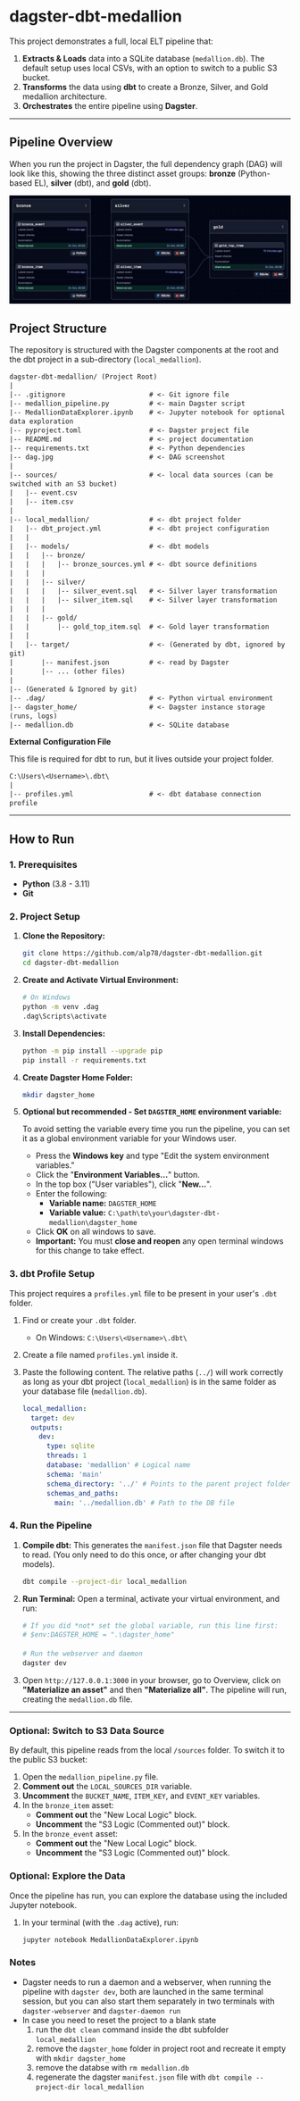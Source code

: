 # dagster-dbt-medallion

This project demonstrates a full, local ELT pipeline that:
1.  **Extracts & Loads** data into a SQLite database (`medallion.db`). The default setup uses local CSVs, with an option to switch to a public S3 bucket.
2.  **Transforms** the data using **dbt** to create a Bronze, Silver, and Gold medallion architecture.
3.  **Orchestrates** the entire pipeline using **Dagster**.

---

## Pipeline Overview

When you run the project in Dagster, the full dependency graph (DAG) will look like this, showing the three distinct asset groups: **bronze** (Python-based EL), **silver** (dbt), and **gold** (dbt).

![Pipeline DAG](dag.jpg)

## Project Structure

The repository is structured with the Dagster components at the root and the dbt project in a sub-directory (`local_medallion`).

    dagster-dbt-medallion/ (Project Root)
    |
    |-- .gitignore                     # <- Git ignore file
    |-- medallion_pipeline.py          # <- main Dagster script
    |-- MedallionDataExplorer.ipynb    # <- Jupyter notebook for optional data exploration
    |-- pyproject.toml                 # <- Dagster project file
    |-- README.md                      # <- project documentation
    |-- requirements.txt               # <- Python dependencies
    |-- dag.jpg                        # <- DAG screenshot
    |
    |-- sources/                       # <- local data sources (can be switched with an S3 bucket)
    |   |-- event.csv
    |   |-- item.csv
    |
    |-- local_medallion/               # <- dbt project folder
    |   |-- dbt_project.yml            # <- dbt project configuration
    |   |
    |   |-- models/                    # <- dbt models
    |   |   |-- bronze/
    |   |   |   |-- bronze_sources.yml # <- dbt source definitions
    |   |   |
    |   |   |-- silver/
    |   |   |   |-- silver_event.sql   # <- Silver layer transformation
    |   |   |   |-- silver_item.sql    # <- Silver layer transformation
    |   |   |
    |   |   |-- gold/
    |   |       |-- gold_top_item.sql  # <- Gold layer transformation
    |   |
    |   |-- target/                    # <- (Generated by dbt, ignored by git)
    |       |-- manifest.json          # <- read by Dagster
    |       |-- ... (other files)
    |
    |-- (Generated & Ignored by git)
    |-- .dag/                          # <- Python virtual environment
    |-- dagster_home/                  # <- Dagster instance storage (runs, logs)
    |-- medallion.db                   # <- SQLite database


**External Configuration File**

This file is required for dbt to run, but it lives outside your project folder.

    C:\Users\<Username>\.dbt\
    |
    |-- profiles.yml                   # <- dbt database connection profile

---

## How to Run

### 1. Prerequisites

* **Python** (3.8 - 3.11)
* **Git**

### 2. Project Setup

1.  **Clone the Repository:**
    ```bash
    git clone https://github.com/alp78/dagster-dbt-medallion.git
    cd dagster-dbt-medallion
    ```

2.  **Create and Activate Virtual Environment:**
    ```bash
    # On Windows
    python -m venv .dag
    .dag\Scripts\activate
    ```

3.  **Install Dependencies:**
    ```bash
    python -m pip install --upgrade pip
    pip install -r requirements.txt
    ```

4.  **Create Dagster Home Folder:**
    ```bash
    mkdir dagster_home
    ```

5.  **Optional but recommended - Set `DAGSTER_HOME` environment variable:**

    To avoid setting the variable every time you run the pipeline, you can set it as a global environment variable for your Windows user.

    - Press the **Windows key** and type "Edit the system environment variables."
    - Click the "**Environment Variables...**" button.
    - In the top box ("User variables"), click "**New...**".
    - Enter the following:
        * **Variable name:** `DAGSTER_HOME`
        * **Variable value:** `C:\path\to\your\dagster-dbt-medallion\dagster_home`
    - Click **OK** on all windows to save.
    - **Important:** You must **close and reopen** any open terminal windows for this change to take effect.


### 3. dbt Profile Setup

This project requires a `profiles.yml` file to be present in your user's `.dbt` folder.

1.  Find or create your `.dbt` folder.
    * On Windows: `C:\Users\<Username>\.dbt\`
2.  Create a file named `profiles.yml` inside it.
3.  Paste the following content. The relative paths (`../`) will work correctly as long as your dbt project (`local_medallion`) is in the same folder as your database file (`medallion.db`).

    ```yaml
    local_medallion:
      target: dev
      outputs:
        dev:
          type: sqlite
          threads: 1
          database: 'medallion' # Logical name
          schema: 'main'
          schema_directory: '../' # Points to the parent project folder
          schemas_and_paths:
            main: '../medallion.db' # Path to the DB file
    ```

### 4. Run the Pipeline

1.  **Compile dbt:**
    This generates the `manifest.json` file that Dagster needs to read. (You only need to do this once, or after changing your dbt models).
    ```bash
    dbt compile --project-dir local_medallion
    ```

2.  **Run Terminal:**
    Open a terminal, activate your virtual environment, and run:
    ```powershell
    # If you did *not* set the global variable, run this line first:
    # $env:DAGSTER_HOME = ".\dagster_home"
    
    # Run the webserver and daemon
    dagster dev
    ```

3.  Open `http://127.0.0.1:3000` in your browser, go to Overview, click on **"Materialize an asset"** and then **"Materialize all"**. The pipeline will run, creating the `medallion.db` file.

---

### Optional: Switch to S3 Data Source

By default, this pipeline reads from the local `/sources` folder. To switch it to the public S3 bucket:

1.  Open the `medallion_pipeline.py` file.
2.  **Comment out** the `LOCAL_SOURCES_DIR` variable.
3.  **Uncomment** the `BUCKET_NAME`, `ITEM_KEY`, and `EVENT_KEY` variables.
4.  In the `bronze_item` asset:
    * **Comment out** the "New Local Logic" block.
    * **Uncomment** the "S3 Logic (Commented out)" block.
5.  In the `bronze_event` asset:
    * **Comment out** the "New Local Logic" block.
    * **Uncomment** the "S3 Logic (Commented out)" block.

### Optional: Explore the Data

Once the pipeline has run, you can explore the database using the included Jupyter notebook.

1.  In your terminal (with the `.dag` active), run:
    ```bash
    jupyter notebook MedallionDataExplorer.ipynb
    ```

### Notes

- Dagster needs to run a daemon and a webserver, when running the pipeline with `dagster dev`, both are launched in the same terminal session, but you can also start them separately in two terminals with `dagster-webserver` and `dagster-daemon run`
- In case you need to reset the project to a blank state
    1. run the `dbt clean` command inside the dbt subfolder `local_medallion`
    2. remove the `dagster_home` folder in project root and recreate it empty with `mkdir dagster_home`
    3. remove the databse with `rm medallion.db`
    4. regenerate the dagster `manifest.json` file with `dbt compile --project-dir local_medallion`
